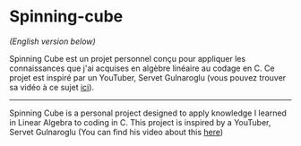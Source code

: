 # Spinning-cube

*(English version below)*

Spinning Cube est un projet personnel conçu pour appliquer les connaissances que j'ai acquises en algèbre linéaire au codage en C. Ce projet est inspiré par un YouTuber, Servet Gulnaroglu (vous pouvez trouver sa vidéo à ce sujet [ici](https://youtu.be/p09i_hoFdd0?si=ezcN8InymmW_PMEl)).

---
Spinning Cube is a personal project designed to apply knowledge I learned in Linear Algebra to coding in C. This project is inspired by a YouTuber, Servet Gulnaroglu (You can find his video about this [here](https://youtu.be/p09i_hoFdd0?si=ezcN8InymmW_PMEl))
